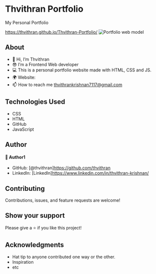 # Thvithran Portfolio
My Personal Portfolio


https://thvithran.github.io/Thvithran-Portfolio/
![Portfolio web model](https://github.com/thvithran/ThvithranPortfolio1/assets/73452153/6caacbfb-9acf-4e40-9ee9-f9e577417f72)



## About
* 👋 Hi, I’m Thvithran  
* 😎 I’m a Frontend Web developer 
* 💻 This is a personal portfolio website made with HTML, CSS and JS.
* 🌍 Website: 
* 📫 How to reach me thvithrankrishnan7117@gmail.com


## Technologies Used
* CSS
* HTML
* GitHub
* JavaScript

## Author

#### 👤 Author1
- GitHub: [@thvithran]https://github.com/thvithran
- LinkedIn: [LinkedIn]https://www.linkedin.com/in/thvithran-krishnan/

## Contributing 
Contributions, issues, and feature requests are welcome!

## Show your support
Please give a ⭐️ if you like this project! 

## Acknowledgments
- Hat tip to anyone contributed one way or the other.
- Inspiration
- etc
